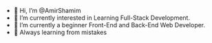 - 👋 Hi, I’m @AmirShamim
- 👀 I’m currently interested in Learning Full-Stack Development.
- 🌱 I’m currently a beginner Front-End and Back-End Web Developer.
- 🤗 Always learning from mistakes
<!---
CRAZYYODDHA/CRAZYYODDHA is a ✨ special ✨ repository because its `README.md` (this file) appears on your GitHub profile.
You can click the Preview link to take a look at your changes.
--->
